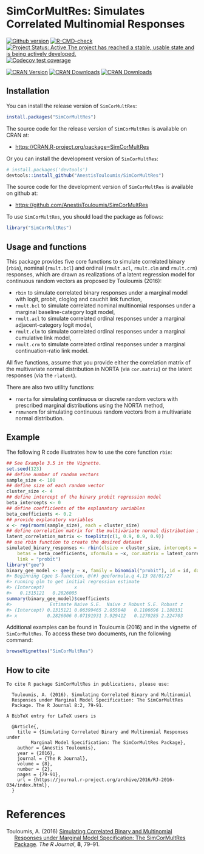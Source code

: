
<!-- README.md is generated from README.Rmd. Please edit that file -->

# SimCorMultRes: Simulates Correlated Multinomial Responses

[![Github
version](https://img.shields.io/badge/GitHub%20-1.8.1-orange.svg)](%22commits/master%22)
[![R-CMD-check](https://github.com/AnestisTouloumis/SimCorMultRes/workflows/R-CMD-check/badge.svg)](https://github.com/AnestisTouloumis/SimCorMultRes/actions)
[![Project Status: Active The project has reached a stable, usable state
and is being actively
developed.](http://www.repostatus.org/badges/latest/active.svg)](http://www.repostatus.org/#active)
[![Codecov test
coverage](https://codecov.io/gh/AnestisTouloumis/SimCorMultRes/branch/master/graph/badge.svg)](https://codecov.io/gh/AnestisTouloumis/SimCorMultRes?branch=master)

[![CRAN
Version](https://www.r-pkg.org/badges/version/SimCorMultRes?color=blue)](https://cran.r-project.org/package=SimCorMultRes)
[![CRAN
Downloads](https://cranlogs.r-pkg.org/badges/grand-total/SimCorMultRes?color=blue)](https://cranlogs.r-pkg.org/badges/grand-total/SimCorMultRes)
[![CRAN
Downloads](https://cranlogs.r-pkg.org/badges/SimCorMultRes)](https://cran.r-project.org/package=SimCorMultRes)

## Installation

You can install the release version of `SimCorMultRes`:

``` r
install.packages("SimCorMultRes")
```

The source code for the release version of `SimCorMultRes` is available
on CRAN at:

-   <https://CRAN.R-project.org/package=SimCorMultRes>

Or you can install the development version of `SimCorMultRes`:

``` r
# install.packages('devtools')
devtools::install_github("AnestisTouloumis/SimCorMultRes")
```

The source code for the development version of `SimCorMultRes` is
available on github at:

-   <https://github.com/AnestisTouloumis/SimCorMultRes>

To use `SimCorMultRes`, you should load the package as follows:

``` r
library("SimCorMultRes")
```

## Usage and functions

This package provides five core functions to simulate correlated binary
(`rbin`), nominal (`rmult.bcl`) and ordinal (`rmult.acl`, `rmult.clm`
and `rmult.crm`) responses, which are drawn as realizations of a latent
regression model for continuous random vectors as proposed by Touloumis
(2016):

-   `rbin` to simulate correlated binary responses under a marginal
    model with logit, probit, cloglog and cauchit link function,
-   `rmult.bcl` to simulate correlated nominal multinomial responses
    under a marginal baseline-category logit model,
-   `rmult.acl` to simulate correlated ordinal responses under a
    marginal adjacent-category logit model,
-   `rmult.clm` to simulate correlated ordinal responses under a
    marginal cumulative link model,
-   `rmult.crm` to simulate correlated ordinal responses under a
    marginal continuation-ratio link model.

All five functions, assume that you provide either the correlation
matrix of the multivariate normal distribution in NORTA (via
`cor.matrix`) or the latent responses (via the `rlatent`).

There are also two utility functions:

-   `rnorta` for simulating continuous or discrete random vectors with
    prescribed marginal distributions using the NORTA method,
-   `rsmvnorm` for simulating continuous random vectors from a
    multivariate normal distribution.

## Example

The following R code illustrates how to use the core function `rbin`:

``` r
## See Example 3.5 in the Vignette.
set.seed(123)
## define number of random vectors
sample_size <- 100
## define size of each random vector
cluster_size <- 4
## define intercept of the binary probit regression model
beta_intercepts <- 0
## define coefficients of the explanatory variables
beta_coefficients <- 0.2
## provide explanatory variables
x <- rep(rnorm(sample_size), each = cluster_size)
## define correlation matrix for the multivariate normal distribution in NORTA
latent_correlation_matrix <- toeplitz(c(1, 0.9, 0.9, 0.9))
## use rbin function to create the desired dataset
simulated_binary_responses <- rbin(clsize = cluster_size, intercepts = beta_intercepts,
    betas = beta_coefficients, xformula = ~x, cor.matrix = latent_correlation_matrix,
    link = "probit")
library("gee")
binary_gee_model <- gee(y ~ x, family = binomial("probit"), id = id, data = simulated_binary_responses$simdata)
#> Beginning Cgee S-function, @(#) geeformula.q 4.13 98/01/27
#> running glm to get initial regression estimate
#> (Intercept)           x 
#>   0.1315121   0.2826005
summary(binary_gee_model)$coefficients
#>              Estimate Naive S.E.  Naive z Robust S.E. Robust z
#> (Intercept) 0.1315121 0.06399465 2.055048   0.1106696 1.188331
#> x           0.2826006 0.07191931 3.929412   0.1270285 2.224703
```

Additional examples can be found in Touloumis (2016) and in the vignette
of `SimCorMultRes`. To access these two documents, run the following
command:

``` r
browseVignettes("SimCorMultRes")
```

## How to cite


    To cite R package SimCorMultRes in publications, please use:

      Touloumis, A. (2016). Simulating Correlated Binary and Multinomial
      Responses under Marginal Model Specification: The SimCorMultRes
      Package. The R Journal 8:2, 79-91.

    A BibTeX entry for LaTeX users is

      @Article{,
        title = {Simulating Correlated Binary and Multinomial Responses under 
             Marginal Model Specification: The SimCorMultRes Package},
        author = {Anestis Touloumis},
        year = {2016},
        journal = {The R Journal},
        volume = {8},
        number = {2},
        pages = {79-91},
        url = {https://journal.r-project.org/archive/2016/RJ-2016-034/index.html},
      }

# References

<div id="refs" class="references csl-bib-body hanging-indent">

<div id="ref-Touloumis2016" class="csl-entry">

Touloumis, A. (2016) [Simulating Correlated Binary and Multinomial
Responses under Marginal Model Specification: The SimCorMultRes
Package](https://journal.r-project.org/archive/2016/RJ-2016-034/index.html).
*The R Journal*, **8**, 79–91.

</div>

</div>
